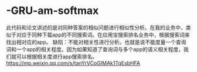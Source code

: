 # -GRU-am-softmax
此代码和论文讲述的是对同种答案的相似问题进行相似性分析。在我的业务中，类似于对应于同种下载app的不同搜索词。在应用宝搜索排名业务中，根据搜索词来找出相对应的app。
缺陷：不能对相关性进行分析。也就是说不能度量一个查询词和一个app的相关程度。因为如果知道了查询词与多个app的语义相关程度，我们就可以根据相关度进行app搜索排名。https://mp.weixin.qq.com/s/tanYrVCoGIMAk1TqEsbHFA

